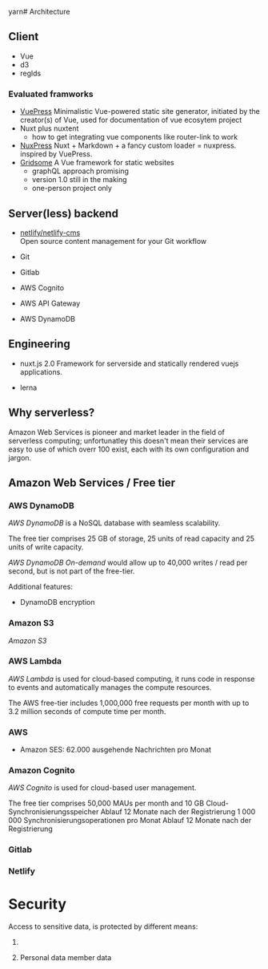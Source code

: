 yarn# Architecture

## Client

-   Vue
-   d3
-   reglds


### Evaluated framworks

- [VuePress](https://github.com/vuejs/vuepress)
   Minimalistic Vue-powered static site generator, initiated by the creator(s) of Vue, used for documentation of vue ecosytem project
- Nuxt plus nuxtent
  - how to get integrating vue components like router-link to work
- [NuxPress](https://github.com/galvez/nuxpress)
  Nuxt + Markdown + a fancy custom loader = nuxpress. inspired by VuePress.
- [Gridsome](https://gridsome.org/)
  A Vue framework for static websites
    - graphQL approach promising
    - version 1.0 still in the making
    - one-person project only

## Server(less) backend

-   [netlify/netlify-cms](https://www.netlifycms.org)\
    Open source content management for your Git workflow

-   Git
-   Gitlab
-   AWS Cognito
-   AWS API Gateway
-   AWS DynamoDB

## Engineering

-   nuxt.js 2.0 Framework for serverside and statically rendered vuejs applications.

-   lerna

## Why serverless?

Amazon Web Services is pioneer and market leader in the field of serverless computing; unfortunatley this doesn't mean their services are easy to use of which overr 100 exist, each with its own configuration and jargon.



## Amazon Web Services / Free tier

### AWS DynamoDB

*AWS DynamoDB* is a NoSQL database with seamless scalability.

The free tier comprises 25 GB of storage, 25 units of read capacity and 25 units of write capacity.

*AWS DynamoDB On-demand* would allow up to 40,000 writes / read per second, but is not part of the free-tier.

Additional features:

-   DynamoDB encryption

### Amazon S3

*Amazon S3*

### AWS Lambda

*AWS Lambda* is used for cloud-based computing, it runs code in response to events and automatically manages the compute resources.

The AWS free-tier includes 1,000,000 free requests per month with up to 3.2 million seconds of compute time per month.

### AWS

-   Amazon SES: 62.000 ausgehende Nachrichten pro Monat

### Amazon Cognito

*AWS Cognito* is used for cloud-based user management.

The free tier comprises 50,000 MAUs per month and 10 GB Cloud-Synchronisierungsspeicher Ablauf 12 Monate nach der Registrierung 1 000 000 Synchronisierungsoperationen pro Monat Ablauf 12 Monate nach der Registrierung

### Gitlab

### Netlify

# Security

Access to sensitive data, is protected by different means:

1.

1. Personal data member data
